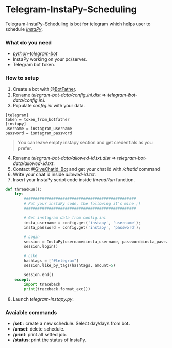 # Telegram-InstaPy-Scheduling
Telegram-InstaPy-Scheduling is bot for telegram which helps user to schedule [*InstaPy*](https://github.com/timgrossmann/InstaPy).

### What do you need
- [*python-telegram-bot*](https://github.com/python-telegram-bot/python-telegram-bot)
- InstaPy working on your pc/server.
- Telegram bot token.

### How to setup
1. Create a bot with [@BotFather](https://telegram.me/BotFather).
2. Rename *telegram-bot-data/config.ini.dist* => *telegram-bot-data/config.ini*.
3. Populate *config.ini* with your data. 
```
[telegram]
token = token_from_botfather
[instapy]
username = instagram_username
password = isntagram_password
 ```
> You can leave empty instapy section and get credentials as you prefer.
4. Rename *telegram-bot-data/allowed-id.txt.dist* => *telegram-bot-data/allowed-id.txt*.
5. Contact [@GiveChatId_Bot](https://telegram.me/GiveChatId_Bot) and get your chat id with */chatid* command
6. Write your chat id inside *allowed-id.txt*.
7. Insert your InstaPy script code inside *threadRun* function.
```python
def threadRun():
    try:
        #################################################
        # Put your instaPy code, the following it's mine ;)
        #################################################
        
        # Get instagram data from config.ini
        insta_username = config.get('instapy', 'username');
        insta_password = config.get('instapy', 'password');
        
        # Login
        session = InstaPy(username=insta_username, password=insta_password, nogui=True)
        session.login()

        # Like
        hashtags = ["#telegram"]
        session.like_by_tags(hashtags, amount=5)
        
        session.end()
    except:
        import traceback
        print(traceback.format_exc())
```
8. Launch *telegram-instapy.py*.

### Avaiable commands
- **/set** <name> <time>: create a new schedule. Select day/days from bot.
- **/unset**: delete schedule.
- **/print**: print all setted job.
- **/status**: print the status of InstaPy.

